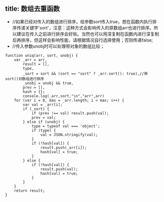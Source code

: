 title: 数组去重函数
---


* //如果已经对传入的数组进行排序，给参数sort传入true，想在函数内执行排序传递关键字'sort'，注意：这种方式会影响传入的原数组arr也进行排序。所以建议在传入之前进行排序会好些。当然也可以用深复制在函数内进行深复制后再排序，但这样会影响性能，请根据情况自行选择使用；否则传递false;
* //传入参数unobj时可以处理带对象的数组比较；

```
function uniq(arr, sort, unobj) {
	var _arr = arr,
		result = [],
		type,
		_sort = sort && (sort == "sort" ? _arr.sort(): true),//用sort()对数组进行排序
		_unobj = unobj && true,
		prev = [],
		hash = {};
		console.log(_arr,sort,"\n","arr",arr)
	for (var i = 0, max = _arr.length; i < max; i++) {
		var val = _arr[i];
		if (_sort) {
			if (prev !== val) result.push(val);
			prev = val;
		} else if (unobj) {
			type = typeof val === 'object';
			if (type) {
				val = JSON.stringify(val);
			}
			if (!hash[val]) {
				result.push(_arr[i]);
				hash[val] = true;
			}
		} else {
			if (!hash[val]) {
				result.push(val);
				hash[val] = true;
			}
		}
	}
	return result;
}

```
